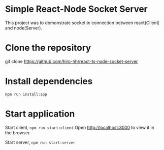 # Simple React-Node Socket Server

This project was to demonstrate socket.io connection between react(Client) and node(Server).

# Clone the repository

git clone https://github.com/hiro-hh/react-ts-node-socket-server

# Install dependencies

`npm run install:app`

# Start application

Start client, `npm run start:client`
Open [http://localhost:3000](http://localhost:3000) to view it in the browser.

Start server, `npm run start:server`

